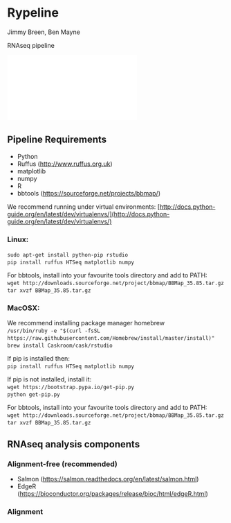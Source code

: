 # Rypeline

Jimmy Breen, Ben Mayne

RNAseq pipeline

![RNAseq Pipeline Flow Diagram](./RNAseq_pipeline_workflow.pdf) 

## Pipeline Requirements

- Python
- Ruffus (http://www.ruffus.org.uk)
- matplotlib
- numpy
- R
- bbtools (https://sourceforge.net/projects/bbmap/)

We recommend running under virtual environments:
[http://docs.python-guide.org/en/latest/dev/virtualenvs/](http://docs.python-guide.org/en/latest/dev/virtualenvs/)

### Linux:

```sudo apt-get install python-pip rstudio```  
```pip install ruffus HTSeq matplotlib numpy```  

For bbtools, install into your favourite tools directory and add to PATH:  
```wget http://downloads.sourceforge.net/project/bbmap/BBMap_35.85.tar.gz```  
```tar xvzf BBMap_35.85.tar.gz``` 

### MacOSX:
We recommend installing package manager homebrew  
```/usr/bin/ruby -e "$(curl -fsSL https://raw.githubusercontent.com/Homebrew/install/master/install)"```  
```brew install Caskroom/cask/rstudio```  

If pip is installed then:  
```pip install ruffus HTSeq matplotlib numpy```  

If pip is not installed, install it:  
```wget https://bootstrap.pypa.io/get-pip.py```  
```python get-pip.py```  

For bbtools, install into your favourite tools directory and add to PATH:  
```wget http://downloads.sourceforge.net/project/bbmap/BBMap_35.85.tar.gz```  
```tar xvzf BBMap_35.85.tar.gz```  

## RNAseq analysis components

### Alignment-free (recommended)

- Salmon (https://salmon.readthedocs.org/en/latest/salmon.html)
- EdgeR (https://bioconductor.org/packages/release/bioc/html/edgeR.html)

### Alignment



